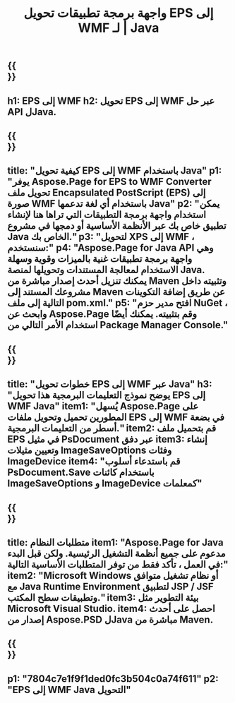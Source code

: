 ﻿---
translation: true
template: /_templates/_conversion-child-java.md
title: واجهة برمجة تطبيقات تحويل EPS إلى WMF لـ | Java
url: /java/conversion/eps-to-wmf/
description: نموذج كود تحويل Java لتنسيق EPS إلى ملف WMF. استخدم رمز المثال هذا لتحويل EPS إلى WMF داخل أي تطبيق يستند إلى Web أو Desktop Java.
informat: EPS
outformat: WMF
otherformats: XPS PS
---

{{<section banner>}}
---
h1: EPS إلى WMF
h2: تحويل EPS إلى WMF عبر حل API لJava.
---

{{<section overview>}}
---
title: "كيفية تحويل EPS إلى WMF باستخدام Java"
p1: "يوفر Aspose.Page for EPS to WMF Converter تحويل ملف Encapsulated PostScript (EPS) إلى صورة WMF باستخدام أي لغة تدعمها Java"
p2: "يمكن استخدام واجهة برمجة التطبيقات التي تراها هنا لإنشاء تطبيق خاص بك عبر الأنظمة الأساسية أو دمجها في مشروع Java الخاص بك."
p3: "لتحويل XPS إلى WMF ، سنستخدم:"
p4: "Aspose.Page for Java API وهي واجهة برمجة تطبيقات غنية بالميزات وقوية وسهلة الاستخدام لمعالجة المستندات وتحويلها لمنصة Java. يمكنك تنزيل أحدث إصدار مباشرة من Maven وتثبيته داخل مشروعك المستند إلى Maven عن طريق إضافة التكوينات التالية إلى ملف pom.xml."
p5: "افتح مدير حزم NuGet ، وابحث عن Aspose.Page وقم بتثبيته. يمكنك أيضًا استخدام الأمر التالي من Package Manager Console."
---

{{<section feature1>}}
---
title: "خطوات تحويل EPS إلى WMF عبر Java"
h3: "يوضح نموذج التعليمات البرمجية هذا تحويل EPS إلى WMF Java"
item1: "يُسهل Aspose.Page على المطورين تحميل وتحويل ملفات EPS إلى WMF في بضعة أسطر من التعليمات البرمجية."
item2: قم بتحميل ملف EPS في مثيل PsDocument عبر دفق
item3: إنشاء وتعيين مثيلات ImageSaveOptions وفئات ImageDevice
item4: "قم باستدعاء أسلوب PsDocument.Save باستخدام كائنات ImageSaveOptions و ImageDevice كمعلمات"
---

{{<section feature2>}}
---
title: متطلبات النظام
item1: "Aspose.Page for Java مدعوم على جميع أنظمة التشغيل الرئيسية. ولكن قبل البدء في العمل ، تأكد فقط من توفر المتطلبات الأساسية التالية:"
item2: "Microsoft Windows أو نظام تشغيل متوافق مع Java Runtime Environment لتطبيق JSP / JSF وتطبيقات سطح المكتب."
item3: بيئة التطوير مثل Microsoft Visual Studio.
item4: احصل على أحدث إصدار من Aspose.PSD لJava مباشرة من Maven.
---

{{<section gist>}}
---
p1: "7804c7e1f9f1ded0fc3b504c0a74f611"
p2: "EPS إلى WMF Java التحويل"
---
